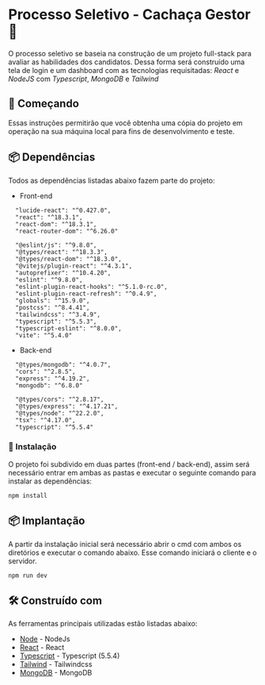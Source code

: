 # Processo Seletivo - Cachaça Gestor 🌱

O processo seletivo se baseia na construção de um projeto full-stack para avaliar as habilidades dos candidatos. Dessa forma será construído uma tela de login e um dashboard com as tecnologias requisitadas: *React* e *NodeJS* com *Typescript*, *MongoDB* e *Tailwind*

## 🚀 Começando

Essas instruções permitirão que você obtenha uma cópia do projeto em operação na sua máquina local para fins de desenvolvimento e teste.

## 📦 Dependências

Todos as dependências listadas abaixo fazem parte do projeto:
- Front-end

```
  "lucide-react": "^0.427.0",
  "react": "^18.3.1",
  "react-dom": "^18.3.1",
  "react-router-dom": "^6.26.0"

  "@eslint/js": "^9.8.0",
  "@types/react": "^18.3.3",
  "@types/react-dom": "^18.3.0",
  "@vitejs/plugin-react": "^4.3.1",
  "autoprefixer": "^10.4.20",
  "eslint": "^9.8.0",
  "eslint-plugin-react-hooks": "^5.1.0-rc.0",
  "eslint-plugin-react-refresh": "^0.4.9",
  "globals": "^15.9.0",
  "postcss": "^8.4.41",
  "tailwindcss": "^3.4.9",
  "typescript": "^5.5.3",
  "typescript-eslint": "^8.0.0",
  "vite": "^5.4.0"
```
- Back-end

```
  "@types/mongodb": "^4.0.7",
  "cors": "^2.8.5",
  "express": "^4.19.2",
  "mongodb": "^6.8.0"

  "@types/cors": "^2.8.17",
  "@types/express": "^4.17.21",
  "@types/node": "^22.2.0",
  "tsx": "^4.17.0",
  "typescript": "^5.5.4"
```

### 🔧 Instalação

O projeto foi subdivido em duas partes (front-end / back-end), assim será necessário entrar em ambas as pastas e executar o seguinte comando para instalar as dependências:

```
npm install
```

## 📦 Implantação

A partir da instalação inicial será necessário abrir o cmd com ambos os diretórios e executar o comando abaixo. Esse comando iniciará o cliente e o servidor.

```
npm run dev
```

## 🛠️ Construído com

As ferramentas principais utilizadas estão listadas abaixo:

* [Node](https://nodejs.org/pt) - NodeJs
* [React](https://vitejs.dev/guide/) - React
* [Typescript](https://www.typescriptlang.org/) - Typescript (5.5.4)
* [Tailwind](https://tailwindcss.com/) - Tailwindcss
* [MongoDB](https://www.mongodb.com/) - MongoDB
